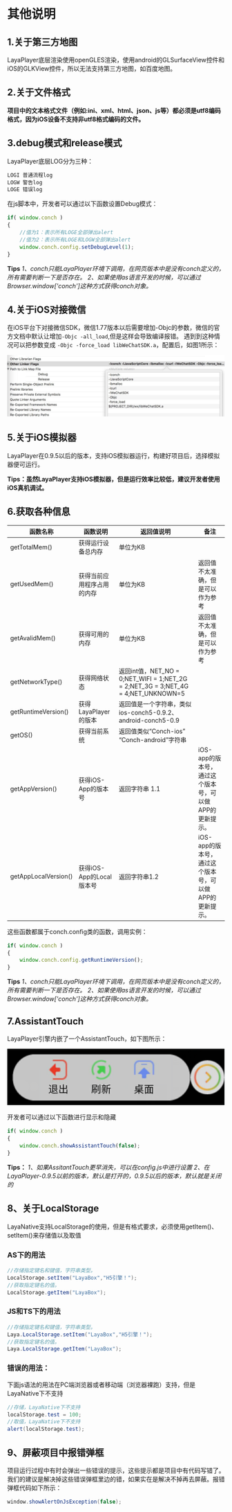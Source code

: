 

# 其他说明

## 1.关于第三方地图

LayaPlayer底层渲染使用openGLES渲染，使用android的GLSurfaceView控件和iOS的GLKView控件，所以无法支持第三方地图，如百度地图。

## 2.关于文件格式

**项目中的文本格式文件（例如:ini、xml、html、json、js等）都必须是utf8编码格式，因为iOS设备不支持非utf8格式编码的文件。**

## 3.debug模式和release模式

LayaPlayer底层LOG分为三种：

```java
LOGI 普通流程log
LOGW 警告log
LOGE 错误log
```

在js脚本中，开发者可以通过以下函数设置Debug模式：

```javascript
if( window.conch )
{
    //值为1：表示所有LOGE全部弹出alert
    //值为2：表示所有LOGE和LOGW全部弹出alert
    window.conch.config.setDebugLevel(1);
}
```

**Tips**
*1、conch只能LayaPlayer环境下调用，在网页版本中是没有conch定义的，所有需要判断一下是否存在。*
*2、如果使用as语言开发的时候，可以通过 Browser.window['conch']这种方式获得conch对象。*

## 4.关于iOS对接微信

在iOS平台下对接微信SDK，微信1.77版本以后需要增加-Objc的参数，微信的官方文档中默认让增加`-Objc -all_load`,但是这样会导致编译报错。
遇到到这种情况可以把参数变成 `-Objc -force_load libWeChatSDK.a`，配置后，如图1所示：

![1](img/1.png)

## 5.关于iOS模拟器

LayaPlayer在0.9.5以后的版本，支持iOS模拟器运行，构建好项目后，选择模拟器便可运行。

**Tips：虽然LayaPlayer支持iOS模拟器，但是运行效率比较低，建议开发者使用iOS真机调试。**

## 6.获取各种信息

| 函数名称                 | 函数说明               | 返回值说明                                    | 备注                               |
| -------------------- | ------------------ | ---------------------------------------- | -------------------------------- |
| getTotalMem()        | 获得运行设备总内存          | 单位为KB                                    |                                  |
| getUsedMem()         | 获得当前应用程序占用的内存      | 单位为KB                                    | 返回值不太准确，但是可以作为参考                 |
| getAvalidMem()       | 获得可用的内存            | 单位为KB                                    | 返回值不太准确，但是可以作为参考                 |
| getNetworkType()     | 获得网络状态             | 返回int值，NET_NO = 0;NET_WIFI = 1;NET_2G = 2;NET_3G = 3;NET_4G = 4;NET_UNKNOWN=5 |                                  |
| getRuntimeVersion()  | 获得LayaPlayer的版本    | 返回值是一个字符串，类似ios-conch5-0.9.2、android-conch5-0.9 |                                  |
| getOS()              | 获得当前系统             | 返回值类似“Conch-ios” “Conch-android”字符串      |                                  |
| getAppVersion()      | 获得iOS-App的版本号      | 返回字符串 1.1                                | iOS-app的版本号，通过这个版本号，可以做APP的更新提示。 |
| getAppLocalVersion() | 获得iOS-App的Local版本号 | 返回字符串1.2                                 | iOS-app的版本号，通过这个版本号，可以做APP的更新提示。 |

这些函数都属于conch.config类的函数，调用实例：

```javascript
if( window.conch )
{
    window.conch.config.getRuntimeVersion();
}
```

**Tips**
*1、conch只能LayaPlayer环境下调用，在网页版本中是没有conch定义的，所有需要判断一下是否存在。*
*2、如果使用as语言开发的时候，可以通过 Browser.window['conch']这种方式获得conch对象。*

## 7.AssistantTouch

LayaPlayer引擎内嵌了一个AssistantTouch，如下图所示：

![2](img/2.png)</br>

开发者可以通过以下函数进行显示和隐藏

```javascript
if( window.conch )
{
    window.conch.showAssistantTouch(false);
}
```

**Tips：**
*1、如果AssitantTouch更早消失，可以在config.js中进行设置*
*2、在LayaPlayer-0.9.5以前的版本，默认是打开的，0.9.5以后的版本，默认就是关闭的*

## 8、关于LocalStorage

LayaNative支持LocalStorage的使用，但是有格式要求，必须使用getItem()、setItem()来存储值以及取值

### AS下的用法

```java
//存储指定键名和键值，字符串类型。
LocalStorage.setItem("LayaBox","H5引擎！");
//获取指定键名的值。
LocalStorage.getItem("LayaBox");
```



### JS和TS下的用法

```java
//存储指定键名和键值，字符串类型。
Laya.LocalStorage.setItem("LayaBox","H5引擎！");
//获取指定键名的值。
Laya.LocalStorage.getItem("LayaBox");
```



### 错误的用法：

下面js语法的用法在PC端浏览器或者移动端（浏览器裸跑）支持，但是LayaNative下不支持

```java
//存储，LayaNative下不支持
localStorage.test = 100;
//取值，LayaNative下不支持
alert(localStorage.test);
```



## 9、屏蔽项目中报错弹框

项目运行过程中有时会弹出一些错误的提示，这些提示都是项目中有代码写错了。我们的建议是解决掉这些错误弹框里边的错，如果实在是解决不掉再去屏蔽。报错弹框代码如下所示：

```java
window.showAlertOnJsException(false);
```



